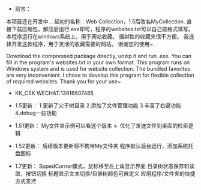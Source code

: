 * 前言：

本项目还在开发中...
起初的名称：Web Collection，1.5后改名MyCollection.
直接下载压缩包，解压后运行.exe即可，程序的websites.txt可以自己按格式填写。 本程序运行在windows系统上，用于网站收藏。 捆绑性的收藏夹很不方便。 我选择开发这款程序，用于灵活的收藏需要的网站。 
谢谢您的使用~

Download the compressed package directly, unzip it and run .exe. You can fill in the program's websites.txt in your own format. This program runs on Windows system and is used for website collection. The bundled favorites are very inconvenient. I chose to develop this program for flexible collection of required websites. Thank you for your use~

* KK_CSK WECHAT:13916607485




* 1.5更新：
1.更新了父子树目录
2.添加了文件管理功能
3.丰富了右键功能
4.debug一些功能


* 1.51更新：
My文件夹示例可以看这个版本 <-
优化了发送文件到桌面的检索逻辑


* 1.52更新：
后续版本更新将不携带My文件夹
程序默认后台运行，添加系统托盘图标


* 1.7更新：
SppedCorner模式，鼠标移至左上角显示界面
目录树状态保存和读取，按钮切换
标题显示文本切换/目录树颜色可自定义
应用程序/文件夹的快捷方式支持
